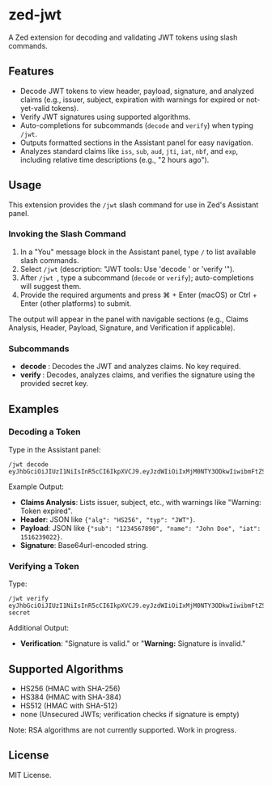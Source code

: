 # zed-jwt

A Zed extension for decoding and validating JWT tokens using slash commands.

## Features

- Decode JWT tokens to view header, payload, signature, and analyzed claims (e.g., issuer, subject, expiration with warnings for expired or not-yet-valid tokens).
- Verify JWT signatures using supported algorithms.
- Auto-completions for subcommands (`decode` and `verify`) when typing `/jwt`.
- Outputs formatted sections in the Assistant panel for easy navigation.
- Analyzes standard claims like `iss`, `sub`, `aud`, `jti`, `iat`, `nbf`, and `exp`, including relative time descriptions (e.g., "2 hours ago").

## Usage

This extension provides the `/jwt` slash command for use in Zed's Assistant panel.

### Invoking the Slash Command
1. In a "You" message block in the Assistant panel, type `/` to list available slash commands.
2. Select `/jwt` (description: "JWT tools: Use 'decode <token>' or 'verify <token> <key>'").
3. After `/jwt `, type a subcommand (`decode` or `verify`); auto-completions will suggest them.
4. Provide the required arguments and press ⌘ + Enter (macOS) or Ctrl + Enter (other platforms) to submit.

The output will appear in the panel with navigable sections (e.g., Claims Analysis, Header, Payload, Signature, and Verification if applicable).

### Subcommands
- **decode <token>**: Decodes the JWT and analyzes claims. No key required.
- **verify <token> <key>**: Decodes, analyzes claims, and verifies the signature using the provided secret key.

## Examples

### Decoding a Token
Type in the Assistant panel:
```
/jwt decode eyJhbGciOiJIUzI1NiIsInR5cCI6IkpXVCJ9.eyJzdWIiOiIxMjM0NTY3ODkwIiwibmFtZSI6IkpvaG4gRG9lIiwiaWF0IjoxNTE2MjM5MDIyfQ.SflKxwRJSMeKKF2QT4fwpMeJf36POk6yJV_adQssw5c
```

Example Output:
- **Claims Analysis**: Lists issuer, subject, etc., with warnings like "Warning: Token expired".
- **Header**: JSON like `{"alg": "HS256", "typ": "JWT"}`.
- **Payload**: JSON like `{"sub": "1234567890", "name": "John Doe", "iat": 1516239022}`.
- **Signature**: Base64url-encoded string.

### Verifying a Token
Type:
```
/jwt verify eyJhbGciOiJIUzI1NiIsInR5cCI6IkpXVCJ9.eyJzdWIiOiIxMjM0NTY3ODkwIiwibmFtZSI6IkpvaG4gRG9lIiwiaWF0IjoxNTE2MjM5MDIyfQ.SflKxwRJSMeKKF2QT4fwpMeJf36POk6yJV_adQssw5c secret
```

Additional Output:
- **Verification**: "Signature is valid." or "**Warning:** Signature is invalid."

## Supported Algorithms
- HS256 (HMAC with SHA-256)
- HS384 (HMAC with SHA-384)
- HS512 (HMAC with SHA-512)
- none (Unsecured JWTs; verification checks if signature is empty)

Note: RSA algorithms are not currently supported. Work in progress.

## License

MIT License.
